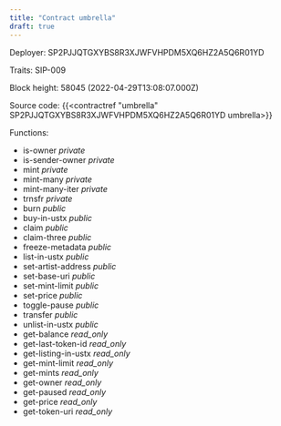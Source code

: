 ```yaml
---
title: "Contract umbrella"
draft: true
---
```

Deployer: SP2PJJQTGXYBS8R3XJWFVHPDM5XQ6HZ2A5Q6R01YD

Traits:
SIP-009 



Block height: 58045 (2022-04-29T13:08:07.000Z)

Source code: {{<contractref "umbrella" SP2PJJQTGXYBS8R3XJWFVHPDM5XQ6HZ2A5Q6R01YD umbrella>}}

Functions:

* is-owner _private_
* is-sender-owner _private_
* mint _private_
* mint-many _private_
* mint-many-iter _private_
* trnsfr _private_
* burn _public_
* buy-in-ustx _public_
* claim _public_
* claim-three _public_
* freeze-metadata _public_
* list-in-ustx _public_
* set-artist-address _public_
* set-base-uri _public_
* set-mint-limit _public_
* set-price _public_
* toggle-pause _public_
* transfer _public_
* unlist-in-ustx _public_
* get-balance _read_only_
* get-last-token-id _read_only_
* get-listing-in-ustx _read_only_
* get-mint-limit _read_only_
* get-mints _read_only_
* get-owner _read_only_
* get-paused _read_only_
* get-price _read_only_
* get-token-uri _read_only_
